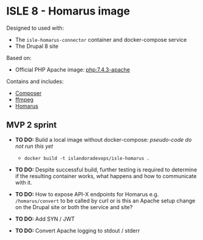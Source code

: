 # ISLE 8 - Homarus image

Designed to used with:

* The `isle-homarus-connector` container and docker-compose service
* The Drupal 8 site

Based on:

* Official PHP Apache image: [php:7.4.3-apache](https://hub.docker.com/layers/php/library/php/7.4.3-apache/images/sha256-48dde1707d7dca2b701aa230344c58cb8ec5b0ce8e9dbceced65bec5ccd7d1d0?context=explore)

Contains and includes:

* [Composer](https://getcomposer.org/)
* [ffmpeg](https://packages.debian.org/buster/ffmpeg)
* [Homarus](https://github.com/Islandora/Crayfish/tree/dev/Homarus)

## MVP 2 sprint

* **TO DO:** Build a local image without docker-compose: _pseudo-code do not run this yet_
  * `docker build -t islandoradevops/isle-homarus .`

* **TO DO:** Despite successful build, further testing is required to determine if the resulting container works, what happens and how to communicate with it.

* **TO DO:** How to expose API-X endpoints for Homarus e.g. `/homarus/convert` to be called by curl or is this an Apache setup change on the Drupal site or both the service and site?

* **TO DO:** Add SYN / JWT

* **TO DO:** Convert Apache logging to stdout / stderr
